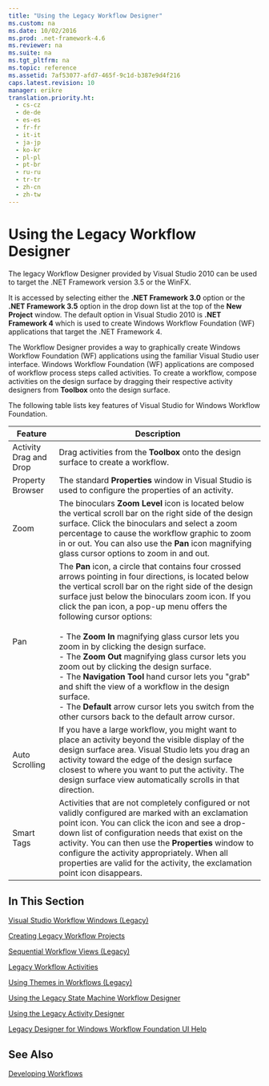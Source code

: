 ```yaml
---
title: "Using the Legacy Workflow Designer"
ms.custom: na
ms.date: 10/02/2016
ms.prod: .net-framework-4.6
ms.reviewer: na
ms.suite: na
ms.tgt_pltfrm: na
ms.topic: reference
ms.assetid: 7af53077-afd7-465f-9c1d-b387e9d4f216
caps.latest.revision: 10
manager: erikre
translation.priority.ht: 
  - cs-cz
  - de-de
  - es-es
  - fr-fr
  - it-it
  - ja-jp
  - ko-kr
  - pl-pl
  - pt-br
  - ru-ru
  - tr-tr
  - zh-cn
  - zh-tw
---
```

# Using the Legacy Workflow Designer
The legacy Workflow Designer provided by Visual Studio 2010 can be used to target the .NET Framework version 3.5 or the WinFX.  
  
 It is accessed by selecting either the **.NET Framework 3.0** option or the **.NET Framework 3.5** option in the drop down list at the top of the **New Project** window. The default option in Visual Studio 2010 is **.NET Framework 4** which is used to create Windows Workflow Foundation (WF) applications that target the .NET Framework 4.  
  
 The Workflow Designer provides a way to graphically create Windows Workflow Foundation (WF) applications using the familiar Visual Studio user interface. Windows Workflow Foundation (WF) applications are composed of workflow process steps called activities. To create a workflow, compose activities on the design surface by dragging their respective activity designers from **Toolbox** onto the design surface.  
  
 The following table lists key features of Visual Studio for Windows Workflow Foundation.  
  
|Feature|Description|  
|-------------|-----------------|  
|Activity Drag and Drop|Drag activities from the **Toolbox** onto the design surface to create a workflow.|  
|Property Browser|The standard **Properties** window in Visual Studio is used to configure the properties of an activity.|  
|Zoom|The binoculars **Zoom Level** icon is located below the vertical scroll bar on the right side of the design surface. Click the binoculars and select a zoom percentage to cause the workflow graphic to zoom in or out. You can also use the **Pan** icon magnifying glass cursor options to zoom in and out.|  
|Pan|The **Pan** icon, a circle that contains four crossed arrows pointing in four directions, is located below the vertical scroll bar on the right side of the design surface just below the binoculars zoom icon. If you click the pan icon, a pop-up menu offers the following cursor options:<br /><br /> -   The **Zoom In** magnifying glass cursor lets you zoom in by clicking the design surface.<br />-   The **Zoom Out** magnifying glass cursor lets you zoom out by clicking the design surface.<br />-   The **Navigation Tool** hand cursor lets you "grab" and shift the view of a workflow in the design surface.<br />-   The **Default** arrow cursor lets you switch from the other cursors back to the default arrow cursor.|  
|Auto Scrolling|If you have a large workflow, you might want to place an activity beyond the visible display of the design surface area. Visual Studio lets you drag an activity toward the edge of the design surface closest to where you want to put the activity. The design surface view automatically scrolls in that direction.|  
|Smart Tags|Activities that are not completely configured or not validly configured are marked with an exclamation point icon. You can click the icon and see a drop-down list of configuration needs that exist on the activity. You can then use the **Properties** window to configure the activity appropriately. When all properties are valid for the activity, the exclamation point icon disappears.|  
  
## In This Section  
 [Visual Studio Workflow Windows (Legacy)](../WF_Design/Visual-Studio-Workflow-Windows--Legacy-.md)  
  
 [Creating Legacy Workflow Projects](../WF_Design/Creating-Legacy-Workflow-Projects.md)  
  
 [Sequential Workflow Views (Legacy)](../WF_Design/Sequential-Workflow-Views--Legacy-.md)  
  
 [Legacy Workflow Activities](../WF_Design/Legacy-Workflow-Activities.md)  
  
 [Using Themes in Workflows (Legacy)](../WF_Design/Using-Themes-in-Workflows--Legacy-.md)  
  
 [Using the Legacy State Machine Workflow Designer](../WF_Design/Using-the-Legacy-State-Machine-Workflow-Designer.md)  
  
 [Using the Legacy Activity Designer](../WF_Design/Using-the-Legacy-Activity-Designer.md)  
  
 [Legacy Designer for Windows Workflow Foundation UI Help](../WF_Design/Legacy-Designer-for-Windows-Workflow-Foundation-UI-Help.md)  
  
## See Also  
 [Developing Workflows](http://go.microsoft.com/fwlink?LinkID=65010)